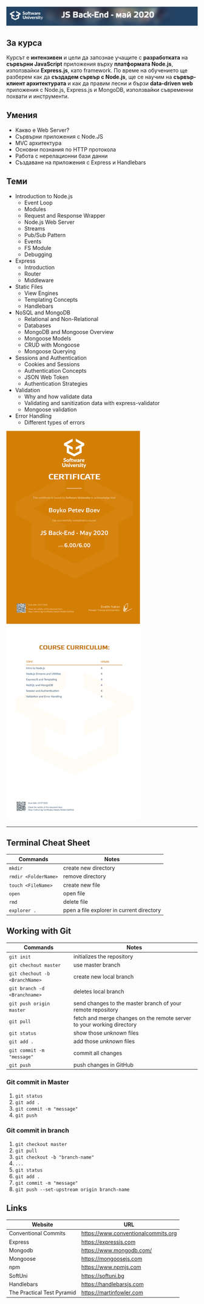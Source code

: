 

![JS-Back-End-May-2020](https://github.com/BoykoPetevBoev/JS-Back-End-May-2020/blob/master/README/JSBack-End.jpg)

## За курса

Курсът е **интензивен** и цели да запознае учащите с **разработката** на **сървърни JavaScript** приложения върху **платформата Node.js**, използвайки **Express.js**, като framework. По време на обучението ще разберем как да **създадем сървър с Node.js**, ще се научим на **сървър-клиент архитектурата** и как да правим лесни и бързи **data-driven web** приложения с Node.js, Express.js и MongoDB, използвайки съвременни похвати и инструменти.

## Умения

- Какво е Web Server?
- Сървърни приложения с Node.JS
- MVC архитектура
- Основни познания по HTTP протокола
- Работа с нерелационни бази данни
- Създаване на приложения с Express и Handlebars

## Теми

* Introduction to Node.js
    * Event Loop
    * Modules
    * Request and Response Wrapper
    * Node.js Web Server
    * Streams
    * Pub/Sub Pattern
    * Events
    * FS Module
    * Debugging
* Express
    * Introduction
    * Router
    * Middleware
* Static Files
    * View Engines
    * Templating Concepts
    * Handlebars
* NoSQL and MongoDB
    * Relational and Non-Relational
    * Databases
    * MongoDB and Mongoose Overview
    * Mongoose Models
    * CRUD with Mongoose
    * Mongoose Querying
* Sessions and Authentication
    * Cookies and Sessions
    * Authentication Concepts
    * JSON Web Token
    * Authentication Strategies
* Validation  
    * Why and how validate data
    * Validating and sanitization data with express-validator
    * Mongoose validation
* Error Handling     
    * Different types of errors
 
![Certificate](https://github.com/BoykoPetevBoev/JS-Back-End-May-2020/blob/master/README/JS%20Back-End%20-%20May%202020%20-%20Certificate.jpeg)

---
## Terminal Cheat Sheet

| Commands | Notes |
| -------- | ----- |
| `mkdir`  | create new directory |
| `rmdir <FolderName>`  | remove directory |
| `touch <FileName>` | create new file |
| `open ` | open file |
| `rmd` | delete file |
| `explorer .` | ppen a file explorer in current directory |

## Working with Git

| Commands | Notes |
| -------- | ----- |
| `git init` | initializes the repository |
| `git chechout master` | use master branch |
| `git chechout -b <BranchName>` | create new local branch |
| `git branch -d <Branchname>`   | deletes local branch |
| `git push origin master` | send changes to the master branch of your remote repository |
| `git pull` | fetch and merge changes on the remote server to your working directory |
| `git status` | show those *unknown* files |
| `git add .` |  add those *unknown* files |
| `git commit -m "message"` |  commit all changes |
| `git push` | push changes in GitHub |

### Git commit in Master
1. `git status`
2. `git add .`
3. `git commit -m "message"` 
4. `git push`

### Git commit in branch
1. `git checkout master`
2. `git pull`
3. `git checkout -b "branch-name"`
4. `...`
5. `git status`
6. `git add .`
7. `git commit -m "message"` 
8. `git push --set-upstream origin branch-name`

## Links

|   Website  | URL |
| ---------- | --- |
| Conventional Commits | <a href="https://www.conventionalcommits.org/en/v1.0.0/#summary">https://www.conventionalcommits.org</a> |
| Express    | <a href="https://expressjs.com/">https://expressjs.com</a> |
| Mongodb    | <a href="https://www.mongodb.com/">https://www.mongodb.com/</a> |
| Mongoose   | <a href="https://mongoosejs.com/docs/">https://mongoosejs.com</a> |
| npm        | <a href="https://www.npmjs.com/">https://www.npmjs.com</a> |
| SoftUni    | <a href="https://softuni.bg">https://softuni.bg</a>  |
| Handlebars | <a href="https://handlebarsjs.com">https://handlebarsjs.com</a>  |
| The Practical Test Pyramid | <a href="https://martinfowler.com/articles/practical-test-pyramid.html#ContractTests">https://martinfowler.com</a> |

